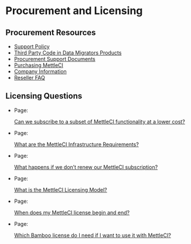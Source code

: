 # Procurement and Licensing

## Procurement Resources

*   [Support Policy](./procurement-and-licensing/support-policy.md)
*   [Third Party Code in Data Migrators Products](./procurement-and-licensing/third-party-code-in-data-migrators-products.md)
*   [Procurement Support Documents](./procurement-and-licensing/procurement-support-documents.md)
*   [Purchasing MettleCI](./procurement-and-licensing/purchasing-mettleci.md)
*   [Company Information](./procurement-and-licensing/company-information.md)
*   [Reseller FAQ](./procurement-and-licensing/reseller-faq.md)

## Licensing Questions

*   Page:
    
    [Can we subscribe to a subset of MettleCI functionality at a lower cost?](/wiki/spaces/MCIDOC/pages/514064426/Can+we+subscribe+to+a+subset+of+MettleCI+functionality+at+a+lower+cost)
    
*   Page:
    
    [What are the MettleCI Infrastructure Requirements?](/wiki/spaces/MCIDOC/pages/272138278/What+are+the+MettleCI+Infrastructure+Requirements)
    
*   Page:
    
    [What happens if we don’t renew our MettleCI subscription?](/wiki/spaces/MCIDOC/pages/514326622/What+happens+if+we+don+t+renew+our+MettleCI+subscription)
    
*   Page:
    
    [What is the MettleCI Licensing Model?](/wiki/spaces/MCIDOC/pages/271187985/What+is+the+MettleCI+Licensing+Model)
    
*   Page:
    
    [When does my MettleCI license begin and end?](/wiki/spaces/MCIDOC/pages/512196609/When+does+my+MettleCI+license+begin+and+end)
    
*   Page:
    
    [Which Bamboo license do I need if I want to use it with MettleCI?](/wiki/spaces/MCIDOC/pages/433717258/Which+Bamboo+license+do+I+need+if+I+want+to+use+it+with+MettleCI)